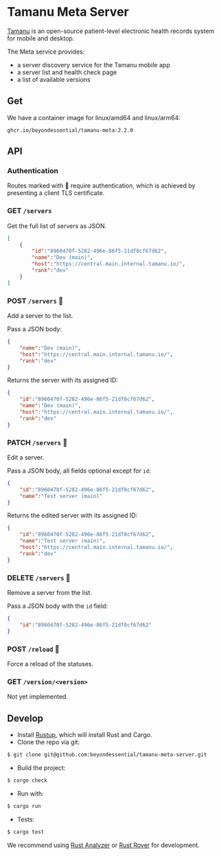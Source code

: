 # Tamanu Meta Server

[Tamanu](https://www.bes.au/products/tamanu/) is an open-source patient-level electronic health records system for mobile and desktop.

The Meta service provides:
- a server discovery service for the Tamanu mobile app
- a server list and health check page
- a list of available versions

## Get

We have a container image for linux/amd64 and linux/arm64:

```
ghcr.io/beyondessential/tamanu-meta:2.2.0
```

## API

### Authentication

Routes marked with 🔐 require authentication, which is achieved by presenting a client TLS certificate.

### GET `/servers`

Get the full list of servers as JSON.

```json
[
	{
		"id":"8960470f-5282-496e-86f5-21df8cf67d62",
		"name":"Dev (main)",
		"host":"https://central.main.internal.tamanu.io/",
		"rank":"dev"
	}
]
```

### POST `/servers` 🔐

Add a server to the list.

Pass a JSON body:

```json
{
	"name":"Dev (main)",
	"host":"https://central.main.internal.tamanu.io/",
	"rank":"dev"
}
```

Returns the server with its assigned ID:

```json
{
	"id":"8960470f-5282-496e-86f5-21df8cf67d62",
	"name":"Dev (main)",
	"host":"https://central.main.internal.tamanu.io/",
	"rank":"dev"
}
```

### PATCH `/servers` 🔐

Edit a server.

Pass a JSON body, all fields optional except for `id`:

```json
{
	"id":"8960470f-5282-496e-86f5-21df8cf67d62",
	"name":"Test server (main)"
}
```

Returns the edited server with its assigned ID:

```json
{
	"id":"8960470f-5282-496e-86f5-21df8cf67d62",
	"name":"Test server (main)",
	"host":"https://central.main.internal.tamanu.io/",
	"rank":"dev"
}
```

### DELETE `/servers` 🔐

Remove a server from the list.

Pass a JSON body with the `id` field:

```json
{
	"id":"8960470f-5282-496e-86f5-21df8cf67d62"
}
```

### POST `/reload` 🔐

Force a reload of the statuses.

### GET `/version/<version>`

Not yet implemented.

## Develop

- Install [Rustup](https://rustup.rs/), which will install Rust and Cargo.
- Clone the repo via git:

```bash
$ git clone git@github.com:beyondessential/tamanu-meta-server.git
```

- Build the project:

```bash
$ cargo check
```

- Run with:

```bash
$ cargo run
```

- Tests:

```bash
$ cargo test
```

We recommend using [Rust Analyzer](https://rust-analyzer.github.io/) or [Rust Rover](https://www.jetbrains.com/rust/) for development.
